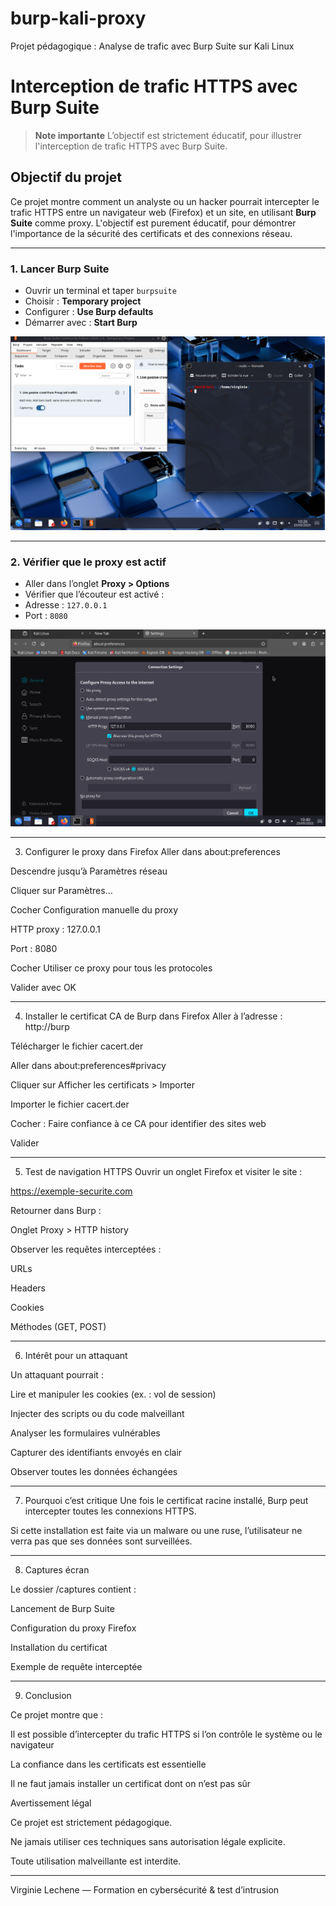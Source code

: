 # burp-kali-proxy
Projet pédagogique : Analyse de trafic avec Burp Suite sur Kali Linux

# Interception de trafic HTTPS avec Burp Suite

> **Note importante**
> L’objectif est strictement éducatif, pour illustrer l'interception de trafic HTTPS avec Burp Suite.

## Objectif du projet

Ce projet montre comment un analyste ou un hacker pourrait intercepter le trafic HTTPS entre un navigateur web (Firefox) et un site, en utilisant **Burp Suite** comme proxy.
L'objectif est purement éducatif, pour démontrer l'importance de la sécurité des certificats et des connexions réseau.

---
### 1. Lancer Burp Suite

- Ouvrir un terminal et taper `burpsuite`
- Choisir : **Temporary project**
- Configurer : **Use Burp defaults**
- Démarrer avec : **Start Burp**

![Lancer Burp Suite](./burp-kali-vn.png)


---
### 2. Vérifier que le proxy est actif

- Aller dans l’onglet **Proxy > Options**
- Vérifier que l’écouteur est activé :
- Adresse : `127.0.0.1`
- Port : `8080`

![Vérifier que le proxy est actif](./projet%20burp-kaly-proxy.2.PNG)




---

3. Configurer le proxy dans Firefox
Aller dans about:preferences

Descendre jusqu’à Paramètres réseau

Cliquer sur Paramètres…

Cocher Configuration manuelle du proxy

HTTP proxy : 127.0.0.1

Port : 8080

Cocher Utiliser ce proxy pour tous les protocoles

Valider avec OK

---

4. Installer le certificat CA de Burp dans Firefox
Aller à l’adresse : http://burp

Télécharger le fichier cacert.der

Aller dans about:preferences#privacy

Cliquer sur Afficher les certificats > Importer

Importer le fichier cacert.der

Cocher : Faire confiance à ce CA pour identifier des sites web

Valider

---

5. Test de navigation HTTPS
Ouvrir un onglet Firefox et visiter le site :

https://exemple-securite.com

Retourner dans Burp :

Onglet Proxy > HTTP history

Observer les requêtes interceptées :

URLs

Headers

Cookies

Méthodes (GET, POST)

---

6. Intérêt pour un attaquant

Un attaquant pourrait :

Lire et manipuler les cookies (ex. : vol de session)

Injecter des scripts ou du code malveillant

Analyser les formulaires vulnérables

Capturer des identifiants envoyés en clair

Observer toutes les données échangées

---

7. Pourquoi c’est critique
Une fois le certificat racine installé, Burp peut intercepter toutes les connexions HTTPS.

Si cette installation est faite via un malware ou une ruse, l’utilisateur ne verra pas que ses données sont surveillées.

---

8. Captures écran

Le dossier /captures contient :

Lancement de Burp Suite

Configuration du proxy Firefox

Installation du certificat

Exemple de requête interceptée

---

9. Conclusion

Ce projet montre que :

Il est possible d’intercepter du trafic HTTPS si l’on contrôle le système ou le navigateur

La confiance dans les certificats est essentielle

Il ne faut jamais installer un certificat dont on n’est pas sûr

Avertissement légal

Ce projet est strictement pédagogique.

Ne jamais utiliser ces techniques sans autorisation légale explicite.

Toute utilisation malveillante est interdite.

---

Virginie Lechene — Formation en cybersécurité & test d’intrusion

